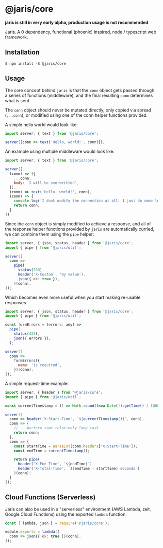 # @jaris/core

**jaris is still in very early alpha, production usage is not recommended**

Jaris. A 0 dependency, functional (phoenix) inspired, node / typescript web framework.

## Installation

```
$ npm install -S @jaris/core
```

## Usage

The core concept behind `jaris` is that the `conn` object gets passed through a series of functions (middleware), and the final resulting `conn` determines what is sent.

The `conn` object should never be mutated directly, only copied via spread (`...conn`), or modified using one of the conn helper functions provided.

A simple hello world would look like:

```javascript
import server, { text } from '@jaris/core';

server([conn => text('Hello, world!', conn)]);
```

An example using multiple middleware would look like:

```javascript
import server, { text } from '@jaris/core';

server([
  (conn) => ({
    ...conn,
    body: 'I will be overwritten',
  }),
  (conn) => text('Hello, world!', conn),
  (conn) => {
    console.log('I dont modify the connection at all, I just do some logging'),
    return conn;
  }
])
```

Since the `conn` object is simply modified to achieve a response, and all of the response helper functions provided by `jaris` are automatically curried, we can combine them using the `pipe` helper:

```javascript
import server, { json, status, header } from '@jaris/core';
import { pipe } from '@jaris/util';

server([
  conn =>
    pipe(
      status(200),
      header('X-Custom', 'my value'),
      json({ ok: true }),
    )(conn),
]);
```

Which becomes even more useful when you start making re-usable responses

```javascript
import server, { json, status, header } from '@jaris/core';
import { pipe } from '@jaris/util';

const formErrors = (errors: any) =>
  pipe(
    status(422),
    json({ errors }),
  );

server([
  conn =>
    formErrors({
      name: 'is required',
    })(conn),
]);
```

A simple request-time example:

```javascript
import server, { header } from '@jaris/core';
import { pipe } from '@jaris/util';

const currentTimestamp = () => Math.round((new Date()).getTime() / 1000);

server([
  conn => header('X-Start-Time', `${currentTimestamp()}`, conn),
  conn => {
    // ...perform some relatively long task
    return conn;
  },
  conn => {
    const startTime = parseInt(conn.headers['X-Start-Time']);
    const endTime = currentTimestamp();

    return pipe(
      header('X-End-Time', `${endTime}`)
      header('X-Total-Time', `${endTime - startTime} seconds`)
    )(conn);
  }
]);
```

## Cloud Functions (Serverless)

Jaris can also be used in a "serverless" environment (AWS Lambda, zeit, Google Cloud Functions) using the exported `lambda` function.

```javascript
const { lambda, json } = require('@jaris/core');

module.exports = lambda([
  conn => json({ ok: true })(conn),
]);
```